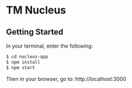 # TM Nucleus

## Getting Started
In your terminal, enter the following:

```bash
$ cd nucleus-app
$ npm install
$ npm start
```

Then in your browser, go to: http://localhost:3000
